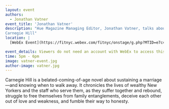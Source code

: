 ```yaml
---
layout: event
authors:
  - Jonathan Vatner
event_title: 'Jonathan Vatner'
description: "Hue Magazine Managing Editor, Jonathan Vatner, talks about his book,
Carnegie Hill"
location: |
  [WebEx Event](https://fitnyc.webex.com/fitnyc/onstage/g.php?MTID=e7c4ab3989c4b9d6657bb64fcb0d4a6d0)

event_details: Viewers do not need an account with WebEx to access this event. After clicking the link, the event can be viewed either through your web browser or by downloading the WebEx desktop application. If this is your first time using WebEx, please plan on joining the event several minutes before the starting time to troubleshoot any issues.
time: 5pm - 6pm
image: vatner-event.jpg
author-image: vatner.jpg
---
```

Carnegie Hill is a belated-coming-of-age novel about sustaining a marriage—and knowing when to walk away. It chronicles the lives of wealthy New Yorkers and the staff who serve them, as they suffer together and rebound, struggle to free themselves from family entanglements, deceive each other out of love and weakness, and fumble their way to honesty.
